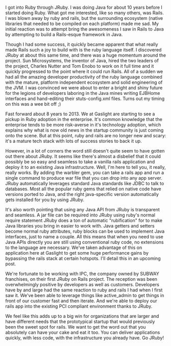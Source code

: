 I got into Ruby through JRuby. I was doing Java for about 10 years before I
started doing Ruby. What got me interested, like so many others, was Rails. I
was blown away by ruby and rails, but the surrounding ecosystem (native
libraries that needed to be compiled on each platform) made me sad. My initial
reaction was to attempt bring the awesomeness I saw in Rails to Java by
attempting to build a Rails-esque framework in Java.

Though I had some success, it quickly became apparent that what really made
Rails such a joy to build with is the ruby language itself. I discovered JRuby
at about this same time, and there was a huge momentum around the project. Sun
Microsystems, the inventor of Java, hired the two leaders of the project,
Charles Nutter and Tom Enobo to work on it full time and it quickly progressed
to the point where it could run Rails. All of a sudden we had all the amazing
developer productivity of the ruby language combined with the mature, platform
independent ecosystem and solid engineering of the JVM. I was convinced we
were about to enter a bright and shiny future for the legions of developers
laboring in the Java mines writing EJBHome interfaces and hand-editing their
stuts-config.xml files. Turns out my timing on this was a wee bit off ;)

Fast forward about 8 years to 2013. We at Gaslight are starting to see a
pickup in Ruby adoption in the enterprise.  It's common knowledge that the
enterprise tends to be more risk-averse in it's technology adoption, which
explains why what is now old news in the startup community is just coming onto
the scene. But at this point, ruby and rails are no longer new and scary: it's
a mature tech stack with lots of success stories to back it up.

However, in a lot of corners the word still doesn't quite seem to have gotten
out there about JRuby. It seems like there's almost a disbelief that it could
possibly be so easy and seamless to take a vanilla rails application and
deploy it to an existing Java infrastructure. Well, I'm here to tell you, it
really, really works. By adding the warbler gem, you can take a rails app and
run a single command to produce war file that you can drop into any app
server. JRuby automatically leverages standard Java standards like JDBC to
talk to databases. Most all the popular ruby gems that relied on native code
have versions ported to Java, and the right java-specific version
automatically gets installed for you by using JRuby.

It's also worth pointing that using any Java API from JRuby is transparent and
seamless. A jar file can be required into JRuby using ruby's normal require
statement JRuby does a ton of automatic "rubification" for to make Java
libraries you bring in easier to work with. Java getters and setters become
normal ruby attributes, ruby blocks can be used to implement Java interfaces,
just to name a couple. All this means that when you need to use Java APIs
directly you are still using conventional ruby code, no extensions to the
language are necessary. We've taken advantage of this on application here at
Gaslight to get some huge performance gains by bypassing the rails stack at
certain hotspots. I'll detail this in an upcoming post.

We're fortunate to be working with IPC, the company owned by SUBWAY
franchises, on their first JRuby on Rails project. The reception was been
overwhelmingly positive by developers as well as customers. Developers have by
and large had the same reaction to ruby and rails I had when I first saw it.
We've been able to leverage things like active_admin to get things in front of
our customer fast and then iterate. And we're able to deploy our rails app
into the existing PCI compliant environment thanks to JRuby.

We feel like this adds up to a big win for organizations that are larger and
have different needs that the prototypical startup that would previously been
the sweet spot for rails. We want to get the word out that you absolutely can
have your cake and eat it too. You can deliver applications quickly, with less
code, with the infrastructure you already have. Go JRuby!


